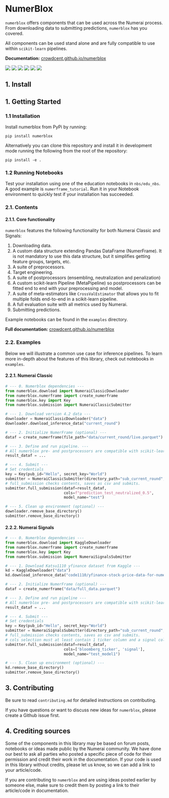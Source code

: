 # NumerBlox

`numerblox` offers components that can be used across the Numerai process. From downloading data to submitting predictions, `numerblox` has you covered.

All components can be used stand alone and are fully compatible to use within `scikit-learn` pipelines.  

**Documentation:**
[crowdcent.github.io/numerblox](https://crowdcent.github.io/numerblox)

![](https://img.shields.io/pypi/v/numerblox.png)
![](https://img.shields.io/pypi/pyversions/numerblox.png)
![](https://img.shields.io/github/contributors/crowdcent/numerblox.png)
![](https://img.shields.io/github/issues-raw/crowdcent/numerblox.png)
![](https://img.shields.io/github/repo-size/crowdcent/numerblox.png)
![](https://img.shields.io/codecov/c/github/crowdcent/numerblox.png)


## 1. Install

## 1. Getting Started

### 1.1 Installation

Install numerblox from PyPi by running:

`pip install numerblox`

Alternatively you can clone this repository and install it in
development mode running the following from the root of the repository:

`pip install -e .`

### 1.2 Running Notebooks

Test your installation using one of the education notebooks in
`nbs/edu_nbs`. A good example is `numerframe_tutorial`. Run it in your
Notebook environment to quickly test if your installation has succeeded.

### 2.1. Contents

#### 2.1.1. Core functionality

`numerblox` features the following functionality for both Numerai Classic and Signals:

1. Downloading data.
2. A custom data structure extending Pandas DataFrame (NumerFrame). It is not mandatory to use this data structure, but it simplifies getting feature groups, targets, etc.
3. A suite of preprocessors.
4. Target engineering.
5. A suite of postprocessors (ensembling, neutralization and penalization)
6. A custom scikit-learn Pipeline (MetaPipeline) so postprocessors can be fitted end to end with your preprocessing and model.
7. A suite of meta-estimators like `CrossValEstimator` that allows you to fit multiple folds end-to-end in a scikit-learn pipeline.
8. A full evaluation suite with all metrics used by Numerai.
9. Submitting predictions.

Example notebooks can be found in the `examples` directory.

**Full documentation:**
[crowdcent.github.io/numerblox](https://crowdcent.github.io/numerblox/)

### 2.2. Examples

Below we will illustrate a common use case for inference pipelines. To
learn more in-depth about the features of this library, check out
notebooks in `examples`.

#### 2.2.1. Numerai Classic

``` python
# --- 0. Numerblox dependencies ---
from numerblox.download import NumeraiClassicDownloader
from numerblox.numerframe import create_numerframe
from numerblox.key import Key
from numerblox.submission import NumeraiClassicSubmitter

# --- 1. Download version 4.2 data ---
downloader = NumeraiClassicDownloader("data")
downloader.download_inference_data("current_round")

# --- 2. Initialize NumerFrame (optional) ---
dataf = create_numerframe(file_path="data/current_round/live.parquet")

# --- 3. Define and run pipeline. ---
# All numerblox pre- and postprocessors are compatible with scikit-learn
result_dataf = ...

# --- 4. Submit ---
# Set credentials
key = Key(pub_id="Hello", secret_key="World")
submitter = NumeraiClassicSubmitter(directory_path="sub_current_round", key=key)
# full_submission checks contents, saves as csv and submits.
submitter.full_submission(dataf=result_dataf,
                          cols=f"prediction_test_neutralized_0.5",
                          model_name="test")

# --- 5. Clean up environment (optional) ---
downloader.remove_base_directory()
submitter.remove_base_directory()
```

#### 2.2.2. Numerai Signals

``` python
# --- 0. Numerblox dependencies ---
from numerblox.download import KaggleDownloader
from numerblox.numerframe import create_numerframe
from numerblox.key import Key
from numerblox.submission import NumeraiSignalsSubmitter

# --- 1. Download Katsu1110 yfinance dataset from Kaggle ---
kd = KaggleDownloader("data")
kd.download_inference_data("code1110/yfinance-stock-price-data-for-numerai-signals")

# --- 2. Initialize NumerFrame (optional) ---
dataf = create_numerframe("data/full_data.parquet")

# --- 3. Define and run pipeline ---
# All numerblox pre- and postprocessors are compatible with scikit-learn
result_dataf = ...

# --- 4. Submit ---
# Set credentials
key = Key(pub_id="Hello", secret_key="World")
submitter = NumeraiSignalsSubmitter(directory_path="sub_current_round", key=key)
# full_submission checks contents, saves as csv and submits.
# cols selection must at least contain 1 ticker column and a signal column.
submitter.full_submission(dataf=result_dataf,
                          cols=['bloomberg_ticker', 'signal'],
                          model_name="test_model1")

# --- 5. Clean up environment (optional) ---
kd.remove_base_directory()
submitter.remove_base_directory()
```

## 3. Contributing

Be sure to read `contributing.md` for detailed instructions on
contributing.

If you have questions or want to discuss new ideas for `numerblox`,
please create a Github issue first.

## 4. Crediting sources

Some of the components in this library may be based on forum posts,
notebooks or ideas made public by the Numerai community. We have done
our best to ask all parties who posted a specific piece of code for
their permission and credit their work in the documentation. If your
code is used in this library without credits, please let us know, so we
can add a link to your article/code.

If you are contributing to `numerblox` and are using ideas posted
earlier by someone else, make sure to credit them by posting a link to
their article/code in documentation.
